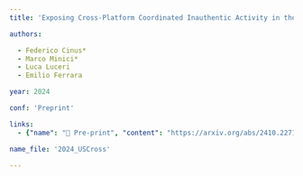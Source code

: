 ```yaml
---
title: 'Exposing Cross-Platform Coordinated Inauthentic Activity in the Run-Up to the 2024 US Election'

authors:

  - Federico Cinus*
  - Marco Minici*
  - Luca Luceri
  - Emilio Ferrara

year: 2024

conf: 'Preprint'

links:
  - {"name": "📄 Pre-print", "content": "https://arxiv.org/abs/2410.22716"}

name_file: '2024_USCross'

---
```



